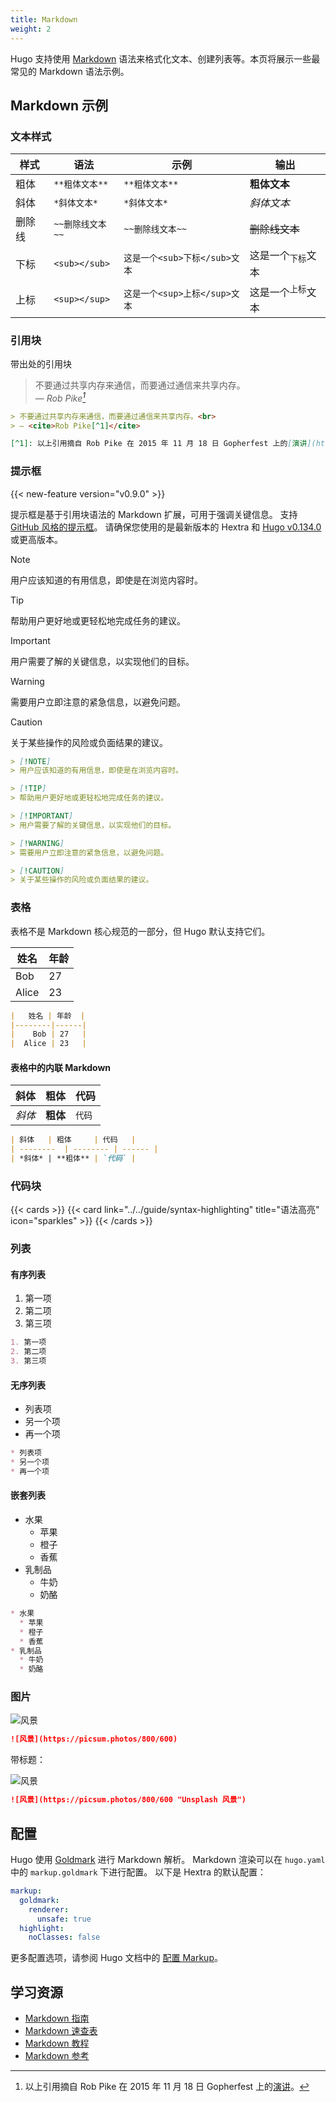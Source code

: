 ```yaml
---
title: Markdown
weight: 2
---
```


Hugo 支持使用 [Markdown](https://en.wikipedia.org/wiki/Markdown) 语法来格式化文本、创建列表等。本页将展示一些最常见的 Markdown 语法示例。

<!--more-->

## Markdown 示例

### 文本样式

| 样式   | 语法     | 示例   | 输出   |
| --------  | -------- | ------ | ------ |
| 粗体 | `**粗体文本**` | `**粗体文本**` | **粗体文本** |
| 斜体 | `*斜体文本*` | `*斜体文本*` | *斜体文本* |
| 删除线 | `~~删除线文本~~` | `~~删除线文本~~` | ~~删除线文本~~ |
| 下标 | `<sub></sub>` | `这是一个<sub>下标</sub>文本` | 这是一个<sub>下标</sub>文本 |
| 上标 | `<sup></sup>` | `这是一个<sup>上标</sup>文本` | 这是一个<sup>上标</sup>文本 |

### 引用块

带出处的引用块

> 不要通过共享内存来通信，而要通过通信来共享内存。<br>
> — <cite>Rob Pike[^1]</cite>

[^1]: 以上引用摘自 Rob Pike 在 2015 年 11 月 18 日 Gopherfest 上的[演讲](https://www.youtube.com/watch?v=PAAkCSZUG1c)。

```markdown {filename=Markdown}
> 不要通过共享内存来通信，而要通过通信来共享内存。<br>
> — <cite>Rob Pike[^1]</cite>

[^1]: 以上引用摘自 Rob Pike 在 2015 年 11 月 18 日 Gopherfest 上的[演讲](https://www.youtube.com/watch?v=PAAkCSZUG1c)。
```

### 提示框

{{< new-feature version="v0.9.0" >}}

提示框是基于引用块语法的 Markdown 扩展，可用于强调关键信息。
支持 [GitHub 风格的提示框](https://docs.github.com/en/get-started/writing-on-github/getting-started-with-writing-and-formatting-on-github/basic-writing-and-formatting-syntax#alerts)。
请确保您使用的是最新版本的 Hextra 和 [Hugo v0.134.0](https://github.com/gohugoio/hugo/releases/tag/v0.134.0) 或更高版本。

> [!NOTE]
> 用户应该知道的有用信息，即使是在浏览内容时。

> [!TIP]
> 帮助用户更好地或更轻松地完成任务的建议。

> [!IMPORTANT]
> 用户需要了解的关键信息，以实现他们的目标。

> [!WARNING]
> 需要用户立即注意的紧急信息，以避免问题。

> [!CAUTION]
> 关于某些操作的风险或负面结果的建议。

```markdown {filename=Markdown}
> [!NOTE]
> 用户应该知道的有用信息，即使是在浏览内容时。

> [!TIP]
> 帮助用户更好地或更轻松地完成任务的建议。

> [!IMPORTANT]
> 用户需要了解的关键信息，以实现他们的目标。

> [!WARNING]
> 需要用户立即注意的紧急信息，以避免问题。

> [!CAUTION]
> 关于某些操作的风险或负面结果的建议。
```

### 表格

表格不是 Markdown 核心规范的一部分，但 Hugo 默认支持它们。

|   姓名 | 年龄  |
|--------|------|
|    Bob | 27   |
|  Alice | 23   |

```markdown {filename=Markdown}
|   姓名 | 年龄  |
|--------|------|
|    Bob | 27   |
|  Alice | 23   |
```

#### 表格中的内联 Markdown

| 斜体   | 粗体     | 代码   |
| --------  | -------- | ------ |
| *斜体* | **粗体** | `代码` |

```markdown {filename=Markdown}
| 斜体   | 粗体     | 代码   |
| --------  | -------- | ------ |
| *斜体* | **粗体** | `代码` |
```

### 代码块

{{< cards >}}
  {{< card link="../../guide/syntax-highlighting" title="语法高亮" icon="sparkles" >}}
{{< /cards >}}

### 列表

#### 有序列表

1. 第一项
2. 第二项
3. 第三项

```markdown {filename=Markdown}
1. 第一项
2. 第二项
3. 第三项
```

#### 无序列表

* 列表项
* 另一个项
* 再一个项

```markdown {filename=Markdown}
* 列表项
* 另一个项
* 再一个项
```

#### 嵌套列表

* 水果
  * 苹果
  * 橙子
  * 香蕉
* 乳制品
  * 牛奶
  * 奶酪

```markdown {filename=Markdown}
* 水果
  * 苹果
  * 橙子
  * 香蕉
* 乳制品
  * 牛奶
  * 奶酪
```

### 图片

![风景](https://picsum.photos/800/600)

```markdown {filename=Markdown}
![风景](https://picsum.photos/800/600)
```

带标题：

![风景](https://picsum.photos/800/600 "Unsplash 风景")

```markdown {filename=Markdown}
![风景](https://picsum.photos/800/600 "Unsplash 风景")
```

## 配置

Hugo 使用 [Goldmark](https://github.com/yuin/goldmark) 进行 Markdown 解析。
Markdown 渲染可以在 `hugo.yaml` 中的 `markup.goldmark` 下进行配置。
以下是 Hextra 的默认配置：

```yaml {filename="hugo.yaml"}
markup:
  goldmark:
    renderer:
      unsafe: true
  highlight:
    noClasses: false
```

更多配置选项，请参阅 Hugo 文档中的 [配置 Markup](https://gohugo.io/getting-started/configuration-markup/)。

## 学习资源

* [Markdown 指南](https://www.markdownguide.org/)
* [Markdown 速查表](https://github.com/adam-p/markdown-here/wiki/Markdown-Cheatsheet)
* [Markdown 教程](https://www.markdowntutorial.com/)
* [Markdown 参考](https://commonmark.org/help/)